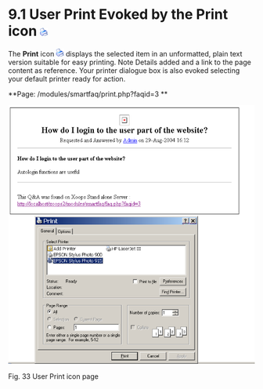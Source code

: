 # 9.1 User Print Evoked by the Print icon ![image001.png](../../assets/print.gif)

The **Print** icon ![image001.png](../../assets/print.gif)  displays the selected item in an unformatted, plain text version suitable for easy printing. Note Details added and a link to the page content as reference. Your printer dialogue box is also evoked selecting your default printer ready for action.

 

**Page: /modules/smartfaq/print.php?faqid=3 **

![image001.png](../../assets/user-print.png)  

Fig. 33 User Print icon page


